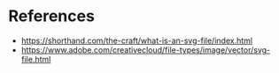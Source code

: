 # References

- <https://shorthand.com/the-craft/what-is-an-svg-file/index.html>
- <https://www.adobe.com/creativecloud/file-types/image/vector/svg-file.html>
